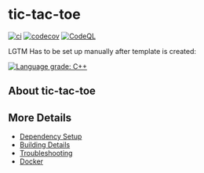 # tic-tac-toe

[![ci](https://github.com/Mathsoum/tic-tac-toe/actions/workflows/ci.yml/badge.svg)](https://github.com/Mathsoum/tic-tac-toe/actions/workflows/ci.yml)
[![codecov](https://codecov.io/gh/Mathsoum/tic-tac-toe/branch/main/graph/badge.svg)](https://codecov.io/gh/Mathsoum/tic-tac-toe)
[![CodeQL](https://github.com/Mathsoum/tic-tac-toe/actions/workflows/codeql-analysis.yml/badge.svg)](https://github.com/Mathsoum/tic-tac-toe/actions/workflows/codeql-analysis.yml)

LGTM Has to be set up manually after template is created:

[![Language grade: C++](https://img.shields.io/lgtm/grade/cpp/github/Mathsoum/tic-tac-toe)](https://lgtm.com/projects/g/Mathsoum/tic-tac-toe/context:cpp)

## About tic-tac-toe



## More Details

 * [Dependency Setup](README_dependencies.md)
 * [Building Details](README_building.md)
 * [Troubleshooting](README_troubleshooting.md)
 * [Docker](README_docker.md)
